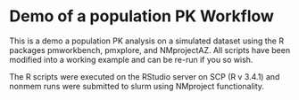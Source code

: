 # Demo of a population PK Workflow 

This is a demo a population PK analysis on a simulated dataset using the R packages pmworkbench, pmxplore, and NMprojectAZ. All scripts have been modified into a working example and can be re-run if you so wish. 

The R scripts were executed on the RStudio server on SCP (R v 3.4.1) and nonmem runs were submitted to slurm using NMproject functionality. 
